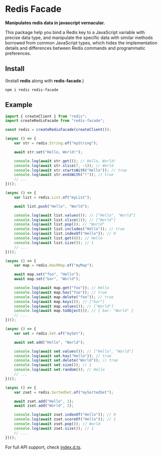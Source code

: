 # Redis Facade

**Manipulates redis data in javascript vernacular.**

This package help you bind a Redis key to a JavaScript variable with precise
data type, and manipulate the specific data with similar methods borrowed from
common JavaScript types, which hides the implementation details and differences
between Redis commands and programmatic preferences.

## Install

(Install **redis** along with **redis-facade**.)

```
npm i redis redis-facade
```

## Example

```javascript
import { createClient } from "redis";
import createRedisFacade from "redis-facade";

const redis = createRedisFacade(createClient());

(async () => {
    var str = redis.String.of("myString");

    await str.set("Hello, World!");

    console.log(await str.get()); // Hello, World!
    console.log(await str.slice(7, -1)); // World
    console.log(await str.startsWith("Hello")); // true
    console.log(await str.endsWith("!")); // true
    // ...
})();

(async () => {
    var list = redis.List.of("myList");

    await list.push("Hello", "World");

    console.log(await list.values()); // ["Hello", "World"]
    console.log(await list.slice(1)); // ["World"]
    console.log(await list.pop()); // "World"
    console.log(await list.includes("Hello")); // true
    console.log(await list.indexOf("Hello")); // 0
    console.log(await list.get(0)); // Hello
    console.log(await list.size()); // 1
    // ...
})();

(async () => {
    var map = redis.HashMap.of("myMap");

    await map.set("foo", "Hello");
    await map.set("bar", "World");

    console.log(await map.get("foo")); // Hello
    console.log(await map.has("foo")); // true
    console.log(await map.delete("foo")); // true
    console.log(await map.keys()); // ["bar"]
    console.log(await map.values()); // ["World"]
    console.log(await map.toObject()); // { bar: "World" }
    // ...
})();

(async () => {
    var set = redis.Set.of("mySet");

    await set.add("Hello", "World");

    console.log(await set.values()); // ["Hello", "World"]
    console.log(await set.has("Hello")); // true
    console.log(await set.delete("World")); // true
    console.log(await set.size()); // 1
    console.log(await set.random()); // Hello
    // ...
})();

(async () => {
    var zset = redis.SortedSet.of("mySortedSet");

    await zset.add("Hello", 1);
    await zset.add("World", 2);

    console.log(await zset.indexOf("Hello")); // 0
    console.log(await zset.scoreOf("Hello")); // 1
    console.log(await zset.pop()); // World
    console.log(await zset.size()); // 1
    // ...
})();
```

For full API support, check [index.d.ts](./src/index.ts).